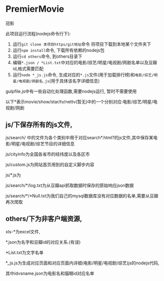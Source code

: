 # PremierMovie
冠影

此项目运行流程(nodejs命令行下):
1. 运行`git clone 本项目https/git地址`命令 将项目下载到本地某个文件夹下
2. 运行`npm install`命令, 下载所有依赖的nodejs包
3. 运行`cd others`命令, 到others目录下
4. 编辑`*.json / *List.txt`中对应的电影/综艺/明星/电视剧/网剧名单以及豆瓣id,格式需要匹配
5. 运行`node *_js.js`命令, 生成对应的`*.js`文件(用于加载排行榜)和`电影/综艺/明星/电视剧/网剧名.js`(用于具体该名字详细信息)

gulpfile.js中有一些自动化处理函数,需要nodejs运行, 暂时不需要使用

以下*表示movie/show/star/tv/nettv(暂无)中的一个分别对应:电影/综艺/明星/电视剧/网剧

## js/下保存所有的js文件,

js/search/ 中的文件为各个类别中用于对应search*.html?的js文件,其中保存某电影/明星/电视剧/综艺节目的详细信息

js/cityinfo为全国各省市的经纬度以及各区市

js/custom.js为网站首页用到的自定义脚步内容

js/*.js为

js/search/*/log.txt为从豆瓣api抓取数据时保存的原始响应json数据

js/search/*/*Null.txt为我们自己的mysql数据库没有对应数据的名单,需要从豆瓣再次爬取

## others/下为非客户端资源, 

xls-*为excel文件,

*.json为名字和豆瓣id的对应关系.(有误)

*List.txt为文字名单

*_js.js为生成对应页面和对应页面内详细(电影/明星/电视剧/综艺)js的nodejs代码,

其中idvsname.json为电影名和猫眼id对应名单